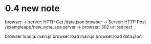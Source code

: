 # 0.4 new note

browser -> server: HTTP Get /data.json
browser -> Server: HTTP Post /exampleapp/new_note_spa
server -> browser: 302 url redirect

browser load js main.js
browser load main.js
browser load data.json
